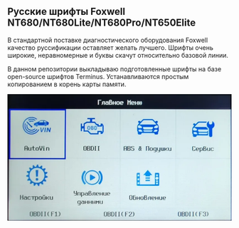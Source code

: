 ## Русские шрифты Foxwell NT680/NT680Lite/NT680Pro/NT650Elite
В стандартной поставке диагностического оборудования Foxwell качество руссификации оставляет желать лучшего. Шрифты очень широкие, неравномерные и буквы скачут относительно базовой линии.

В данном репозитории выкладываю подготовленные шрифты на базе open-source шрифтов Terminus. Устанавливаются простым копированием в корень карты памяти. 

![Screenshot](screenshot.png) 
